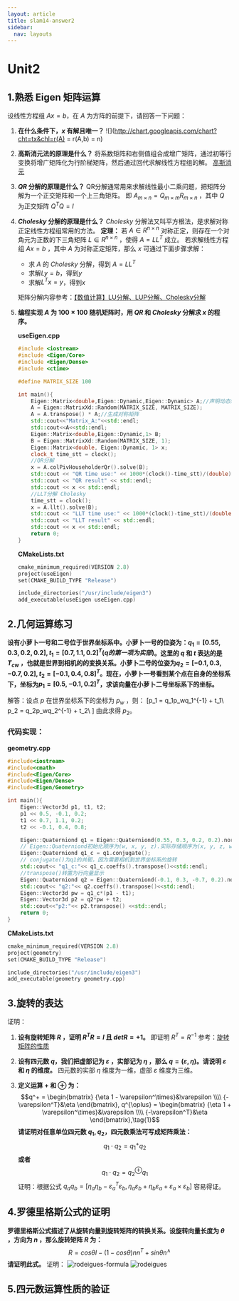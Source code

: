```yaml
---
layout: article
title: slam14-answer2
sidebar:
  nav: layouts
---
```


# Unit2

## 1.熟悉 Eigen 矩阵运算
设线性方程组 $Ax = b$，在 $A$ 为方阵的前提下，请回答一下问题：

1. **在什么条件下，$x$ 有解且唯一？**
![](http://chart.googleapis.com/chart?cht=tx&chl=r(A) = r(A,b) = n)

2. **高斯消元法的原理是什么？**
将系数矩阵和右侧值组合成增广矩阵，通过初等行变换将增广矩阵化为行阶梯矩阵，然后通过回代求解线性方程组的解。
[高斯消元](https://blog.csdn.net/pengwill97/article/details/77200372)

3. **$QR$ 分解的原理是什么？**
QR分解通常用来求解线性最小二乘问题，把矩阵分解为一个正交矩阵和一个上三角矩阵。
即 $A_{m\times n} = Q_{m\times m}R_{m\times n}$ ，其中 $Q$ 为正交矩阵 $Q^TQ = I$
4. **$Cholesky$ 分解的原理是什么？**
$Cholesky$ 分解法又叫平方根法，是求解对称正定线性方程组常用的方法。
**定理：** 若 $A\in R^{n\times n}$ 对称正定，则存在一个对角元为正数的下三角矩阵 $L\in R^{n\times n}$ ，使得 $A = LL^T$ 成立。
若求解线性方程组 $Ax = b$ ，其中 $A$ 为对称正定矩阵，那么 $x$ 可通过下面步骤求解：
   - 求 $A$ 的 $Cholesky$ 分解，得到 $A=LL^T$
   - 求解$Ly=b$，得到$y$
   - 求解$L^Tx=y$，得到$x$

    矩阵分解内容参考：[【数值计算】LU分解、LUP分解、Cholesky分解](https://zhuanlan.zhihu.com/p/84210687)

5. **编程实现 $A$ 为 $100\times 100$ 随机矩阵时，用 $QR$ 和 $Cholesky$ 分解求 $x$ 的程序。**
   
    **useEigen.cpp**
    ```cpp
    #include <iostream>
    #include <Eigen/Core>
    #include <Eigen/Dense>
    #include <ctime>

    #define MATRIX_SIZE 100

    int main(){
        Eigen::Matrix<double,Eigen::Dynamic,Eigen::Dynamic> A;//声明动态矩阵A
        A = Eigen::MatrixXd::Random(MATRIX_SIZE, MATRIX_SIZE);
        A = A.transpose() * A;//生成对称矩阵
        std::cout<<"Matrix_A:"<<std::endl;
        std::cout<<A<<std::endl;
        Eigen::Matrix<double,Eigen::Dynamic,1> B;
        B = Eigen::MatrixXd::Random(MATRIX_SIZE, 1);
        Eigen::Matrix<double, Eigen::Dynamic, 1> x;
        clock_t time_stt = clock();
        //QR分解
        x = A.colPivHouseholderQr().solve(B);
        std::cout << "QR time use:" << 1000*(clock()-time_stt)/(double) CLOCKS_PER_SEC << "ms" << std::endl;
        std::cout << "QR result" << std::endl;
        std::cout << x << std::endl;
        //LLT分解 Cholesky
        time_stt = clock();
        x = A.llt().solve(B);
        std::cout << "LLT time use:" << 1000*(clock()-time_stt)/(double) CLOCKS_PER_SEC << "ms" << std::endl;
        std::cout << "LLT result" << std::endl;
        std::cout << x << std::endl;
        return 0;
    }
    ```
    **CMakeLists.txt**
    ```cpp
    cmake_minimum_required(VERSION 2.8)
    project(useEigen)
    set(CMAKE_BUILD_TYPE "Release")
 
    include_directories("/usr/include/eigen3")
    add_executable(useEigen useEigen.cpp)
    ```
## 2.几何运算练习
**设有小萝卜一号和二号位于世界坐标系中。小萝卜一号的位姿为：$q_1 = [0.55,0.3,0.2,0.2], t_1 = [0.7,1.1,0.2]^T (q的第一项为实部)$。这里的 $q$ 和 $t$ 表达的是 $T_{cw}$ ，也就是世界到相机的的变换关系。小萝卜二号的位姿为$q_2 = [-0.1,0.3,-0.7,0.2],t_2 = [-0.1,0.4,0.8]^T$。现在，小萝卜一号看到某个点在自身的坐标系下，坐标为$p_1 = [0.5,-0.1,0.2]^T$，求该向量在小萝卜二号坐标系下的坐标。**

解答：设点 $p$ 在世界坐标系下的坐标为 $p_w$ ，则：
\[p_1 = q_1p_wq_1^{-1} + t_1\\ p_2 = q_2p_wq_2^{-1} + t_2\\ \]
由此求得 $p_2$。
### 代码实现：

**geometry.cpp**
```cpp
#include<iostream>
#include<cmath>
#include<Eigen/Core>
#include<Eigen/Dense>
#include<Eigen/Geometry>

int main(){
    Eigen::Vector3d p1, t1, t2;
    p1 << 0.5, -0.1, 0.2;
    t1 << 0.7, 1.1, 0.2;
    t2 << -0.1, 0.4, 0.8;

    Eigen::Quaterniond q1 = Eigen::Quaterniond(0.55, 0.3, 0.2, 0.2).normalized();
    // Eigen::Quaterniond初始化顺序为(w, x, y, z).实际存储顺序为(x, y, z, w)
    Eigen::Quaterniond q1_c = q1.conjugate();
    // conjugate()为q1的共轭，因为需要相机到世界坐标系的旋转
    std::cout<< "q1_c:"<< q1_c.coeffs().transpose()<<std::endl;
    //transpose()转置为行向量显示
    Eigen::Quaterniond q2 = Eigen::Quaterniond(-0.1, 0.3, -0.7, 0.2).normalized();
    std::cout<< "q2:"<< q2.coeffs().transpose()<<std::endl;
    Eigen::Vector3d pw = q1_c*(p1 - t1);
    Eigen::Vector3d p2 = q2*pw + t2;
    std::cout<<"p2:"<< p2.transpose() <<std::endl;
    return 0;
}
```
**CMakeLists.txt**
```cpp
cmake_minimum_required(VERSION 2.8)
project(geometry)
set(CMAKE_BUILD_TYPE "Release")

include_directories("/usr/include/eigen3")
add_executable(geometry geometry.cpp)
```
## 3.旋转的表达
证明：
1. **设有旋转矩阵 $R$ ，证明 $R^TR = I$ 且 $detR = +1$。**
   即证明 $R^T = R^{-1}$
   参考：[旋转矩阵的性质](https://www.cnblogs.com/caster99/p/4703033.html)
2. **设有四元数 $q$，我们把虚部记为 $\varepsilon$ ，实部记为 $\eta$ ，那么 $q = (\varepsilon,\eta)$。请说明 $\varepsilon$ 和 $\eta$ 的维度。**
   四元数的实部 $\eta$ 维度为一维，虚部 $\varepsilon$ 维度为三维。

3. **定义运算 $+$ 和 $\oplus$ 为：**
   $$q^+ = \begin{bmatrix} {\eta 1 - \varepsilon^\times}&\varepsilon \\\\ {-\varepsilon^T}&\eta \end{bmatrix}, q^{\oplus} = \begin{bmatrix} {\eta 1 + \varepsilon^\times}&\varepsilon \\\\ {-\varepsilon^T}&\eta \end{bmatrix},\tag{1}$$
   **请证明对任意单位四元数 $q_1,q_2$，四元数乘法可写成矩阵乘法：**
   $$q_1\cdot q_2 = q^+_1q_2 \tag{2}$$
   **或者**
   $$q_1\cdot q_2 = q_2^{\oplus} q_1 \tag{3}$$
   证明：根据公式 $q_aq_b = [\eta_a\eta_b - \varepsilon_a^T\varepsilon_b, \eta_a\varepsilon_b + \eta_b\varepsilon_a + \varepsilon_a \times \varepsilon_b]$ 容易得证。
## 4.罗德里格斯公式的证明
**罗德里格斯公式描述了从旋转向量到旋转矩阵的转换关系。设旋转向量长度为 $\theta$ ，方向为 $n$ ，那么旋转矩阵 $R$ 为：**
$$R = cos{\theta I} - (1 - cos\theta)nn^T + sin{\theta n^\wedge}\tag{4}$$
**请证明此式。**
证明：
![rodeigues-formula](/images/Rodeigues-formula.png)
![rodeigues](/images/Rodrigues.png)

## 5.四元数运算性质的验证
